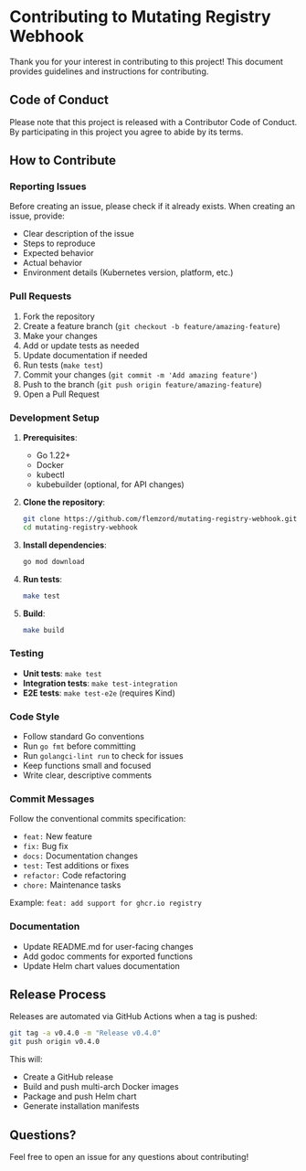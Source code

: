 # Contributing to Mutating Registry Webhook

Thank you for your interest in contributing to this project! This document provides guidelines and instructions for contributing.

## Code of Conduct

Please note that this project is released with a Contributor Code of Conduct. By participating in this project you agree to abide by its terms.

## How to Contribute

### Reporting Issues

Before creating an issue, please check if it already exists. When creating an issue, provide:

- Clear description of the issue
- Steps to reproduce
- Expected behavior
- Actual behavior
- Environment details (Kubernetes version, platform, etc.)

### Pull Requests

1. Fork the repository
2. Create a feature branch (`git checkout -b feature/amazing-feature`)
3. Make your changes
4. Add or update tests as needed
5. Update documentation if needed
6. Run tests (`make test`)
7. Commit your changes (`git commit -m 'Add amazing feature'`)
8. Push to the branch (`git push origin feature/amazing-feature`)
9. Open a Pull Request

### Development Setup

1. **Prerequisites**:
   - Go 1.22+
   - Docker
   - kubectl
   - kubebuilder (optional, for API changes)

2. **Clone the repository**:
   ```bash
   git clone https://github.com/flemzord/mutating-registry-webhook.git
   cd mutating-registry-webhook
   ```

3. **Install dependencies**:
   ```bash
   go mod download
   ```

4. **Run tests**:
   ```bash
   make test
   ```

5. **Build**:
   ```bash
   make build
   ```

### Testing

- **Unit tests**: `make test`
- **Integration tests**: `make test-integration`
- **E2E tests**: `make test-e2e` (requires Kind)

### Code Style

- Follow standard Go conventions
- Run `go fmt` before committing
- Run `golangci-lint run` to check for issues
- Keep functions small and focused
- Write clear, descriptive comments

### Commit Messages

Follow the conventional commits specification:

- `feat:` New feature
- `fix:` Bug fix
- `docs:` Documentation changes
- `test:` Test additions or fixes
- `refactor:` Code refactoring
- `chore:` Maintenance tasks

Example: `feat: add support for ghcr.io registry`

### Documentation

- Update README.md for user-facing changes
- Add godoc comments for exported functions
- Update Helm chart values documentation

## Release Process

Releases are automated via GitHub Actions when a tag is pushed:

```bash
git tag -a v0.4.0 -m "Release v0.4.0"
git push origin v0.4.0
```

This will:
- Create a GitHub release
- Build and push multi-arch Docker images
- Package and push Helm chart
- Generate installation manifests

## Questions?

Feel free to open an issue for any questions about contributing!